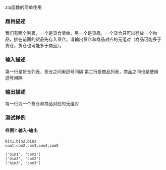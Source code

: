 zip函数的简单使用

### 题目描述

我们有两个列表，一个是货仓清单，另一个是货品，一个货仓只可以存放一个物品，排在前面的货品先存入货仓，请输出货仓和商品对应的元组对（商品可能多于货仓，货仓也可能多于商品）。

### 输入描述

第一行是货仓列表，货仓之间用逗号间隔
第二行是商品列表，商品之间也是使用逗号间隔
### 输出描述

每一行为一个货仓和商品对应的元组对

### 测试样例

#### 样例1: 输入-输出

```
bin1,bin2,bin3
com1,com2,com3,com4,com5
```

```
('bin1', 'com1')
('bin2', 'com2')
('bin3', 'com3')
```



